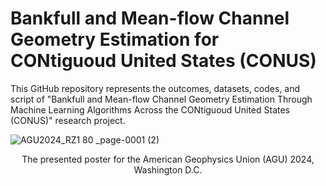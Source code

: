 # Bankfull and Mean-flow Channel Geometry Estimation for CONtiguoud United States (CONUS)

This GitHub repository represents the outcomes, datasets, codes, and script of "Bankfull and Mean-flow Channel Geometry Estimation Through Machine Learning  Algorithms Across the CONtiguoud United States (CONUS)" research project.

![AGU2024_RZ1 80 _page-0001 (2)](https://github.com/user-attachments/assets/10091131-d0f0-414e-aced-4f94f44e79fd)
<div align="center">
    The presented poster for the American Geophysics Union (AGU) 2024, Washington D.C.
</div>
